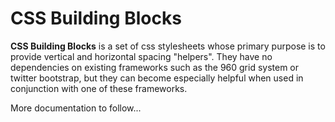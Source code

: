 # CSS Building Blocks #

**CSS Building Blocks** is a set of css stylesheets whose primary purpose is to provide vertical and horizontal spacing "helpers". They have no dependencies on existing frameworks such as the 960 grid system or twitter bootstrap, but they can become especially helpful when used in conjunction with one of these frameworks.

More documentation to follow...